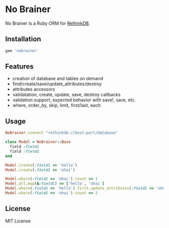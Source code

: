 No Brainer
===========

No Brainer is a Ruby ORM for [RethinkDB](http://www.rethinkdb.com/).

Installation
-------------

```ruby
gem 'nobrainer'
```

Features
---------

* creation of database and tables on demand
* find/create/save/update_attributes/destroy
* attributes accessors
* validatation, create, update, save, destroy callbacks
* validation support, expected behavior with save!, save, etc.
* where, order_by, skip, limit, first/last, each

Usage
------

```ruby
NoBrainer.connect "rethinkdb://host:port/database"

class Model < NoBrainer::Base
  field :field1
  field :field2
end

Model.create(:field1 => 'hello')
Model.create(:field1 => 'ohai')

Model.where(:field1 => 'ohai').count == 1
Model.all.map(&:field1) == ['hello', 'ohai']
Model.where(:field1 => 'hello').first.update_attributes(:field1 => 'ohai')
Model.where(:field1 => 'ohai').count == 2
```

License
--------

MIT License
